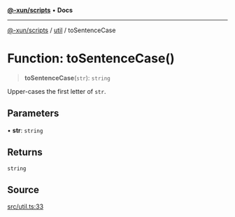 [**@-xun/scripts**](../../README.md) • **Docs**

***

[@-xun/scripts](../../README.md) / [util](../README.md) / toSentenceCase

# Function: toSentenceCase()

> **toSentenceCase**(`str`): `string`

Upper-cases the first letter of `str`.

## Parameters

• **str**: `string`

## Returns

`string`

## Source

[src/util.ts:33](https://github.com/Xunnamius/xscripts/blob/7129e155987055d658c285b3a31d449ff5e71ba7/src/util.ts#L33)
